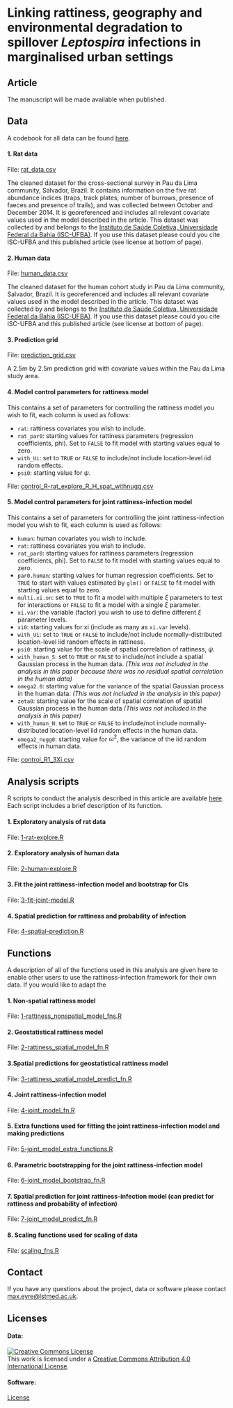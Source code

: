 # Linking rattiness, geography and environmental degradation to spillover *Leptospira* infections in marginalised urban settings

## Article
The manuscript will be made available when published.

## Data
A codebook for all data can be found [here](https://github.com/maxeyre/rattiness-infection-framework/blob/main/Data/codebook.md).
#### 1. Rat data
File: [rat_data.csv](https://github.com/maxeyre/rattiness-infection-framework/blob/main/Data/rat_data.csv) 

The cleaned dataset for the cross-sectional survey in Pau da Lima community, Salvador, Brazil. It contains information on the five rat abundance indices (traps, track plates, number of burrows, presence of faeces and presence of trails), and was collected between October and December 2014. It is georeferenced and includes all relevant covariate values used in the model described in the article. This dataset was collected by and belongs to the [Instituto de Saúde Coletiva, Universidade Federal da Bahia (ISC-UFBA)](http://www.isc.ufba.br/). If you use this dataset please could you cite ISC-UFBA and this published article (see license at bottom of page).

#### 2. Human data
File: [human_data.csv](https://github.com/maxeyre/rattiness-infection-framework/blob/main/Data/human_data.csv) 

The cleaned dataset for the human cohort study in Pau da Lima community, Salvador, Brazil. It is georeferenced and includes all relevant covariate values used in the model described in the article. This dataset was collected by and belongs to the [Instituto de Saúde Coletiva, Universidade Federal da Bahia (ISC-UFBA)](http://www.isc.ufba.br/). If you use this dataset please could you cite ISC-UFBA and this published article (see license at bottom of page).

#### 3. Prediction grid
File: [prediction_grid.csv](https://github.com/maxeyre/rattiness-infection-framework/blob/main/Data/prediction_grid.csv)

A 2.5m by 2.5m prediction grid with covariate values within the Pau da Lima study area.

#### 4. Model control parameters for rattiness model
This contains a set of parameters for controlling the rattiness model you wish to fit, each column is used as follows:
- `rat`: rattiness covariates you wish to include.
- `rat_par0`: starting values for rattiness parameters (regression coefficients, phi). Set to `FALSE` to fit model with starting values equal to zero.
- `with_Ui`: set to `TRUE` or `FALSE` to include/not include location-level iid random effects.
- `psi0`: starting value for $\psi$.

File: [control_R-rat_explore_R_H_spat_withnugg.csv](https://github.com/maxeyre/rattiness-infection-framework/blob/main/Data/control_R-rat_explore_R_H_spat_withnugg.csv)

#### 5. Model control parameters for joint rattiness-infection model
This contains a set of parameters for controlling the joint rattiness-infection model you wish to fit, each column is used as follows:
- `human`: human covariates you wish to include.
- `rat`: rattiness covariates you wish to include.
- `rat_par0`: starting values for rattiness parameters (regression coefficients, phi). Set to `FALSE` to fit model with starting values equal to zero.
- `par0.human`: starting values for human regression coefficients. Set to `TRUE` to start with values estimated by `glm()` or `FALSE` to fit model with starting values equal to zero.
- `multi.xi.on`: set to `TRUE` to fit a model with multiple $\xi$ parameters to test for interactions or `FALSE` to fit a model with a single $\xi$ parameter.
- `xi.var`: the variable (factor) you wish to use to define different $\xi$ parameter levels.
- `xi0`: starting values for xi (include as many as `xi.var` levels).
- `with_Ui`: set to `TRUE` or `FALSE` to include/not include normally-distributed location-level iid random effects in rattiness.
- `psi0`: starting value for the scale of spatial correlation of rattiness, $\psi$.
- `with_human_S`: set to `TRUE` or `FALSE` to include/not include a spatial Gaussian process in the human data. *(This was not included in the analysis in this paper because there was no residual spatial correlation in the human data)*
- `omega2.0`: starting value for the variance of the spatial Gaussian process in the human data. *(This was not included in the analysis in this paper)*
- `zeta0`: starting value for the scale of spatial correlation of spatial Gaussian process in the human data *(This was not included in the analysis in this paper)*
- `with_human_N`: set to `TRUE` or `FALSE` to include/not include normally-distributed location-level iid random effects in the human data.
- `omega2_nugg0`: starting value for $\omega^2$, the variance of the iid random effects in human data.

File: [control_R1_3Xi.csv](https://github.com/maxeyre/rattiness-infection-framework/blob/main/Data/control_R1_3Xi.csv)

## Analysis scripts
R scripts to conduct the analysis described in this article are available [here](https://github.com/maxeyre/rattiness-infection-framework/tree/main/Scripts). Each script includes a brief description of its function.

#### 1. Exploratory analysis of rat data
File: [1-rat-explore.R](https://github.com/maxeyre/rattiness-infection-framework/blob/main/Functions/1-rattiness_nonspatial_model_fns.R)

#### 2. Exploratory analysis of human data
File: [2-human-explore.R](https://github.com/maxeyre/rattiness-infection-framework/blob/main/Scripts/2-human-explore.R)

#### 3. Fit the joint rattiness-infection model and bootstrap for CIs
File: [3-fit-joint-model.R](https://github.com/maxeyre/rattiness-infection-framework/blob/main/Scripts/3-fit-joint-model.R)

#### 4. Spatial prediction for rattiness and probability of infection
File: [4-spatial-prediction.R](https://github.com/maxeyre/rattiness-infection-framework/blob/main/Scripts/4-spatial-prediction.R)

## Functions
A description of all of the functions used in this analysis are given here to enable other users to use the rattiness-infection framework for their own data. If you would like to adapt the 

#### 1. Non-spatial rattiness model
File: [1-rattiness_nonspatial_model_fns.R](https://github.com/maxeyre/rattiness-infection-framework/blob/main/Functions/ECO_nonspatial_model_fns.R)

#### 2. Geostatistical rattiness model
File: [2-rattiness_spatial_model_fn.R](https://github.com/maxeyre/rattiness-infection-framework/blob/main/Functions/2-rattiness_spatial_model_fn.R)

#### 3.Spatial predictions for geostatistical rattiness model
File: [3-rattiness_spatial_model_predict_fn.R](https://github.com/maxeyre/rattiness-infection-framework/blob/main/Functions/3-rattiness_spatial_model_predict_fn.R)

#### 4. Joint rattiness-infection model
File: [4-joint_model_fn.R](https://github.com/maxeyre/rattiness-infection-framework/blob/main/Functions/4-joint_model_fn.R)

#### 5. Extra functions used for fitting the joint rattiness-infection model and making predictions
File: [5-joint_model_extra_functions.R](https://github.com/maxeyre/rattiness-infection-framework/blob/main/Functions/5-joint_model_extra_functions.R)

#### 6. Parametric bootstrapping for the joint rattiness-infection model
File: [6-joint_model_bootstrap_fn.R](https://github.com/maxeyre/rattiness-infection-framework/blob/main/Functions/6-joint_model_bootstrap_fn.R)

#### 7. Spatial prediction for joint rattiness-infection model (can predict for rattiness and probability of infection)
File: [7-joint_model_predict_fn.R](https://github.com/maxeyre/rattiness-infection-framework/blob/main/Functions/7-joint_model_predict_fn.R)

#### 8. Scaling functions used for scaling of data
File: [scaling_fns.R](https://github.com/maxeyre/rattiness-infection-framework/blob/main/Functions/scaling_fns.R)

## Contact
If you have any questions about the project, data or software please contact max.eyre@lstmed.ac.uk.

## Licenses
#### Data:
<a rel="license" href="http://creativecommons.org/licenses/by/4.0/"><img alt="Creative Commons License" style="border-width:0" src="https://i.creativecommons.org/l/by/4.0/88x31.png" /></a><br />This work is licensed under a <a rel="license" href="http://creativecommons.org/licenses/by/4.0/">Creative Commons Attribution 4.0 International License</a>.

#### Software: 
[License](https://github.com/maxeyre/rattiness-infection-framework/blob/main/LICENSE)
